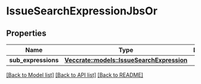 # IssueSearchExpressionJbsOr

## Properties

Name | Type | Description | Notes
------------ | ------------- | ------------- | -------------
**sub_expressions** | [**Vec<crate::models::IssueSearchExpression>**](IssueSearchExpression.md) |  | 

[[Back to Model list]](../README.md#documentation-for-models) [[Back to API list]](../README.md#documentation-for-api-endpoints) [[Back to README]](../README.md)


